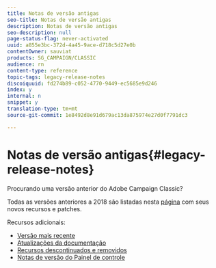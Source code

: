 ```yaml
---
title: Notas de versão antigas
seo-title: Notas de versão antigas
description: Notas de versão antigas
seo-description: null
page-status-flag: never-activated
uuid: a855e3bc-372d-4a45-9ace-d718c5d27e0b
contentOwner: sauviat
products: SG_CAMPAIGN/CLASSIC
audience: rn
content-type: reference
topic-tags: legacy-release-notes
discoiquuid: fd274b89-c052-4770-9449-ec5685e9d246
index: y
internal: n
snippet: y
translation-type: tm+mt
source-git-commit: 1e8492d8e91d679ac13da875974e27d0f7791dc3

---
```



# Notas de versão antigas{#legacy-release-notes}

Procurando uma versão anterior do Adobe Campaign Classic?

Todas as versões anteriores a 2018 são listadas nesta [página](https://docs.campaign.adobe.com/doc/AC/en/RN_legacy.html) com seus novos recursos e patches.

Recursos adicionais:

* [Versão mais recente](../../rn/using/latest-release.md)
* [Atualizações da documentação](https://helpx.adobe.com/campaign/kb/v7-doc-updates.html)
* [Recursos descontinuados e removidos](https://helpx.adobe.com/campaign/kb/deprecated-and-removed-features.html)
* [Notas de versão do Painel de controle](https://docs.adobe.com/content/help/en/control-panel/using/release-notes.html)
